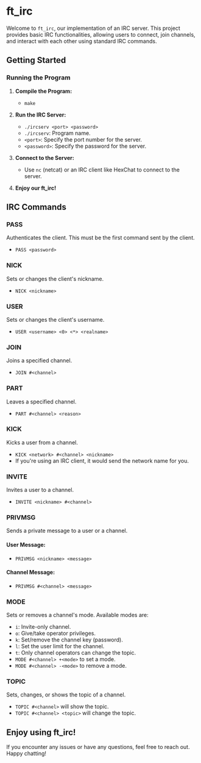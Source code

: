 # ft_irc

Welcome to `ft_irc`, our implementation of an IRC server. This project provides basic IRC functionalities, allowing users to connect, join channels, and interact with each other using standard IRC commands.

## Getting Started

### Running the Program

1. **Compile the Program:**
   - ```make```

2. **Run the IRC Server:**
    - ```./ircserv <port> <password>```
    - `./ircserv`: Program name.
    - `<port>`: Specify the port number for the server.
    - `<password>`: Specify the password for the server.

3. **Connect to the Server:**
    - Use `nc` (netcat) or an IRC client like HexChat to connect to the server.

4. **Enjoy our ft_irc!**

## IRC Commands

### PASS
Authenticates the client. This must be the first command sent by the client.
- ```PASS <password>```

### NICK
Sets or changes the client's nickname.
- ```NICK <nickname>```

### USER
Sets or changes the client's username.
- ```USER <username> <0> <*> <realname>```

### JOIN
Joins a specified channel.
- ```JOIN #<channel>```

### PART
Leaves a specified channel.
- ```PART #<channel> <reason>```

### KICK
Kicks a user from a channel.
- ```KICK <network> #<channel> <nickname>```
- If you're using an IRC client, it would send the network name for you.

### INVITE
Invites a user to a channel.
- ```INVITE <nickname> #<channel>```

### PRIVMSG
Sends a private message to a user or a channel.

#### User Message:
- ```PRIVMSG <nickname> <message>```

#### Channel Message:
- ```PRIVMSG #<channel> <message>```

### MODE
Sets or removes a channel's mode. Available modes are:
- `i`: Invite-only channel.
- `o`: Give/take operator privileges.
- `k`: Set/remove the channel key (password).
- `l`: Set the user limit for the channel.
- `t`: Only channel operators can change the topic.
- ```MODE #<channel> +<mode>``` to set a mode.
- ```MODE #<channel> -<mode>``` to remove a mode.

### TOPIC
Sets, changes, or shows the topic of a channel.
- ```TOPIC #<channel>``` will show the topic.
- ```TOPIC #<channel> <topic>``` will change the topic.

## Enjoy using ft_irc!

If you encounter any issues or have any questions, feel free to reach out. Happy chatting!

